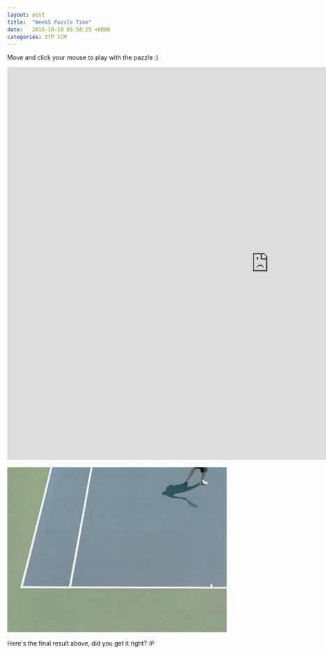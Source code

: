 ```yaml
---
layout: post
title:  "Week5 Pazzle Time"
date:   2016-10-10 03:58:25 +0000
categories: ITP ICM
---
```


Move and click your mouse to play with the pazzle :) 

<iframe src="https://alpha.editor.p5js.org/projects/Byg24W5C" width="1200" height="900" frameBorder="0"></iframe>


![w2_p1](/pics/icmhw.jpg)

Here's the final result above, did you get it right? :P


